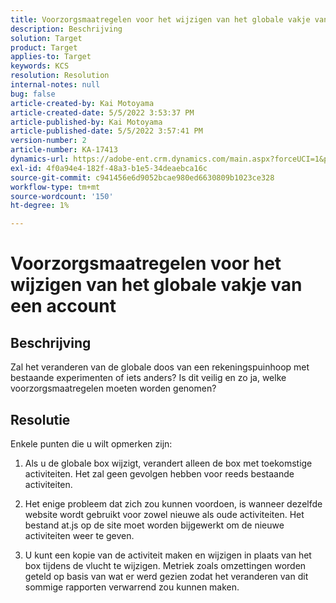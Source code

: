 ```yaml
---
title: Voorzorgsmaatregelen voor het wijzigen van het globale vakje van een account
description: Beschrijving
solution: Target
product: Target
applies-to: Target
keywords: KCS
resolution: Resolution
internal-notes: null
bug: false
article-created-by: Kai Motoyama
article-created-date: 5/5/2022 3:53:37 PM
article-published-by: Kai Motoyama
article-published-date: 5/5/2022 3:57:41 PM
version-number: 2
article-number: KA-17413
dynamics-url: https://adobe-ent.crm.dynamics.com/main.aspx?forceUCI=1&pagetype=entityrecord&etn=knowledgearticle&id=2a81d185-8bcc-ec11-a7b5-6045bd00d995
exl-id: 4f0a94e4-182f-48a3-b1e5-34deaebca16c
source-git-commit: c941456e6d9052bcae980ed6630809b1023ce328
workflow-type: tm+mt
source-wordcount: '150'
ht-degree: 1%

---
```


# Voorzorgsmaatregelen voor het wijzigen van het globale vakje van een account

## Beschrijving

Zal het veranderen van de globale doos van een rekeningspuinhoop met bestaande experimenten of iets anders? Is dit veilig en zo ja, welke voorzorgsmaatregelen moeten worden genomen?

## Resolutie

Enkele punten die u wilt opmerken zijn:

1. Als u de globale box wijzigt, verandert alleen de box met toekomstige activiteiten. Het zal geen gevolgen hebben voor reeds bestaande activiteiten.

1. Het enige probleem dat zich zou kunnen voordoen, is wanneer dezelfde website wordt gebruikt voor zowel nieuwe als oude activiteiten. Het bestand at.js op de site moet worden bijgewerkt om de nieuwe activiteiten weer te geven.

1. U kunt een kopie van de activiteit maken en wijzigen in plaats van het box tijdens de vlucht te wijzigen. Metriek zoals omzettingen worden geteld op basis van wat er werd gezien zodat het veranderen van dit sommige rapporten verwarrend zou kunnen maken.
